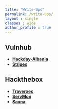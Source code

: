 ```yaml
---
title: "Write-Ups"
permalink: /write-ups/
layout : single
classes : wide
author_profile : true
---
```


## Vulnhub

- **[Hackday-Albania](https://pi0x73.github.io/Vulnhub-HackDay-Albania/)**
- **[Stripes](https://pi0x73.github.io/Stripe-Vulnhub/)**

## Hackthebox

- **[Traverxec](https://pi0x73.github.io/TRAVERXEC-HTB/)**
- **[ServMon](https://pi0x73.github.io/ServMon-HackTheBox/)**
- **[Sauna](https://pi0x73.github.io/Sauna-HackTheBox/)**
